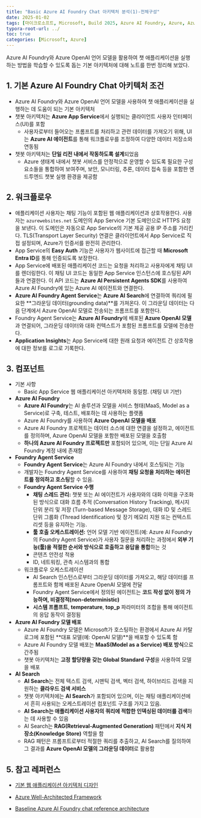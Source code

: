```yaml
---
title: "Basic Azure AI Foundry Chat 아키텍처 분석(1)-전체구성"
date: 2025-01-02
tags: [마이크로소프트, Microsoft, Build 2025, Azure AI Foundry, Azure, Azure AI Foundry SDK, Azure OpenAI Studio, Azure OpenAI Service, Azure Machine Learning, Azure App Service, Azure Key Vault, Azure Monitor]
typora-root-url: ../
toc: true
categories: [Microsoft, Azure]
---
```


Azure AI Foundry와 Azure OpenAI 언어 모델을 활용하여 챗 애플리케이션을 실행하는 방법을 학습할 수 있도록 돕는 기본 아키텍처에 대해 노트를 한번 정리해 보았다. 



## 1. 기본 Azure AI Foundry Chat 아키텍처 조건

* Azure AI Foundry와 Azure OpenAI 언어 모델을 사용하여 챗 애플리케이션을 실행하는 데 도움이 되는 기본 아키텍처
* 챗봇 아키텍처는 **Azure App Service**에서 실행되는 클라이언트 사용자 인터페이스(UI)를 포함
  * 사용자로부터 들어오는 프롬프트를 처리하고 관련 데이터를 가져오기 위해, UI는 **Azure AI 에이전트**를 통해 워크플로우를 조정하여 다양한 데이터 저장소와 연동됨
* 챗봇 아키텍처는 **단일 리전 내에서 작동하도록 설계**되었음 
  * Azure 생태계 내에서 챗봇 서비스를 안정적으로 운영할 수 있도록 필요한 구성 요소들을 통합하여 보여주며, 보안, 모니터링, 추론, 데이터 접속 등을 포함한 엔드투엔드 챗봇 실행 환경을 제공함



## 2. 워크플로우

* 애플리케이션 사용자는 채팅 기능이 포함된 웹 애플리케이션과 상호작용한다. 사용자는 `azurewebsites.net` 도메인의 App Service 기본 도메인으로 HTTPS 요청을 보낸다. 이 도메인은 자동으로 App Service의 기본 제공 공용 IP 주소를 가리킨다. TLS(Transport Layer Security) 연결은 클라이언트에서 App Service로 직접 설정되며, Azure가 인증서를 완전히 관리한다.
* App Service의 **Easy Auth** 기능은 사용자가 웹사이트에 접근할 때 **Microsoft Entra ID**를 통해 인증되도록 보장한다. 
* App Service에 배포된 애플리케이션 코드는 요청을 처리하고 사용자에게 채팅 UI를 렌더링한다. 이 채팅 UI 코드는 동일한 App Service 인스턴스에 호스팅된 API들과 연결한다. 이 API 코드는 **Azure AI Persistent Agents SDK**를 사용하여 Azure AI Foundry에 있는 Azure AI 에이전트와 연결한다.
* **Azure AI Foundry Agent Service**는 **Azure AI Search**에 연결하여 쿼리에 필요한 **그라운딩 데이터(grounding data)**를 가져온다. 이 그라운딩 데이터는 다음 단계에서 Azure OpenAI 모델로 전송되는 프롬프트를 포함한다. 
* Foundry Agent Service는 **Azure AI Foundry**에 배포된 **Azure OpenAI 모델**과 연결되어, 그라운딩 데이터와 대화 컨텍스트가 포함된 프롬프트를 모델에 전송한다. 
* **Application Insights**는 App Service에 대한 원래 요청과 에이전트 간 상호작용에 대한 정보를 로그로 기록한다. 



## 3. 컴포넌트

* 기본 사항
  * Basic App Service 웹 애플리케이션 아키텍처와 동일함. (채팅 UI 기반)
* **Azure AI Foundry**
  * **Azure AI Foundry**는 AI 솔루션과 모델을 서비스 형태(MaaS, Model as a Service)로 구축, 테스트, 배포하는 데 사용하는 플랫폼
  * Azure AI Foundry를 사용하여 **Azure OpenAI 모델을 배포**
  * Azure AI Foundry 프로젝트는 데이터 소스에 대한 연결을 설정하고, 에이전트를 정의하며, Azure OpenAI 모델을 포함한 배포된 모델을 호출함
  * **하나의 Azure AI Foundry 프로젝트만** 포함되어 있으며, 이는 단일 Azure AI Foundry 계정 내에 존재함
* **Foundry Agent Service**
  * **Foundry Agent Service**는 Azure AI Foundry 내에서 호스팅되는 기능
  * 개발자는 Foundry Agent Service를 사용하여 **채팅 요청을 처리하는 에이전트를 정의하고 호스팅**할 수 있음. 
  * **Foundry Agent Service 수행**
    * **채팅 스레드 관리:** 챗봇 또는 AI 에이전트가 사용자와의 대화 이력을 구조화된 방식으로 대화 흐름 추적 (Conversation History Tracking), 메시지 단위 분리 및 저장 (Turn-based Message Storage), 대화 ID 및 스레드 단위 그룹화 (Thread Identification) 및 장기 메모리 지원 또는 컨텍스트 리셋 등을 유지하는 기능.
    * **툴 호출 오케스트레이션:** 언어 모델 기반 에이전트(예: Azure AI Foundry의 Foundry Agent Service)가 사용자 질문을 처리하는 과정에서 **외부 기능(툴)을 적절한 순서와 방식으로 호출하고 응답을 통합**하는 것
    * 콘텐츠 안전성 적용
    * ID, 네트워킹, 관측 시스템과의 통합
  * 워크플로우 오케스트레이션
    * AI Search 인스턴스로부터 그라운딩 데이터를 가져오고, 해당 데이터를 프롬프트와 함께 배포된 Azure OpenAI 모델에 전달
    * Foundry Agent Service에서 정의된 에이전트는 **코드 작성 없이 정의 가능하며, 비결정적(non-deterministic)**
    * **시스템 프롬프트**, **temperature**, **top_p** 파라미터의 조합을 통해 에이전트의 응답 동작이 결정됨
* **Azure AI Foundry 모델 배포**
  * Azure AI Foundry 모델은 Microsoft가 호스팅하는 환경에서 Azure AI 카탈로그에 포함된 **대표 모델(예: OpenAI 모델)**을 배포할 수 있도록 함
  * Azure AI Foundry 모델 배포는 **MaaS(Model as a Service) 배포 방식**으로 간주됨
  * 챗봇 아키텍처는 **고정 할당량을 갖는 Global Standard 구성**을 사용하여 모델을 배포
* **AI Search**
  * **AI Search**는 전체 텍스트 검색, 시맨틱 검색, 벡터 검색, 하이브리드 검색을 지원하는 **클라우드 검색 서비스**
  * 챗봇 아키텍처에는 **AI Search**가 포함되어 있으며, 이는 채팅 애플리케이션에서 흔히 사용되는 오케스트레이션 컴포넌트 구조를 가지고 있음.
  * **AI Search는 애플리케이션 사용자의 쿼리에 적합한 인덱싱된 데이터를 검색**하는 데 사용할 수 있음
  * AI Search는 **RAG(Retrieval-Augmented Generation)** 패턴에서 **지식 저장소(Knowledge Store)** 역할을 함
  * RAG 패턴은 프롬프트로부터 적절한 쿼리를 추출하고, AI Search를 질의하여 그 결과를 **Azure OpenAI 모델의 그라운딩 데이터**로 활용함



## 5. 참고 레퍼런스

* [기본 웹 애플리케이션 아키텍처 디자인](https://learn.microsoft.com/en-us/azure/architecture/web-apps/app-service/architectures/basic-web-app)

* [Azure Well-Architected Framework](https://learn.microsoft.com/en-us/azure/well-architected/)

* [Baseline Azure AI Foundry chat reference architecture](https://learn.microsoft.com/en-us/azure/architecture/ai-ml/architecture/baseline-azure-ai-foundry-chat)

  